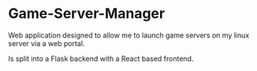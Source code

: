 # Game-Server-Manager
Web application designed to allow me to launch game servers on my linux server via a web portal.

Is split into a Flask backend with a React based frontend.